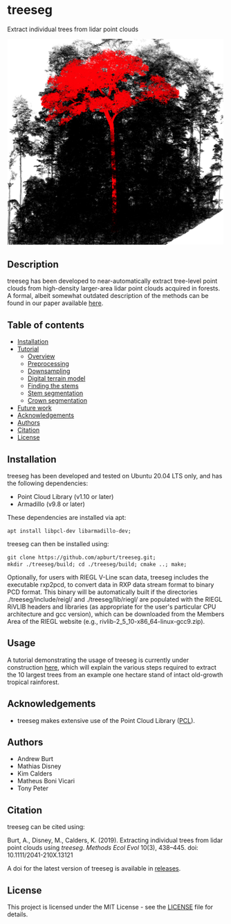 # treeseg

Extract individual trees from lidar point clouds

<img src="/doc/images/treeseg_cover.png" width="500">

## Description

treeseg has been developed to near-automatically extract tree-level point clouds from high-density larger-area lidar point clouds acquired in forests. A formal, albeit somewhat outdated description of the methods can be found in our paper available [here](https://doi.org/10.1111/2041-210X.13121).

## Table of contents

- [Installation](#installation)
- [Tutorial](#usage)
  - [Overview](/doc/tutorial_overview.md)
  - [Preprocessing](/doc/tutorial_preprocessing.md)
  - [Downsampling](/doc/tutorial_downsample.md)
  - [Digital terrain model](/doc/tutorial_getdemslice.md)
  - [Finding the stems](/doc/tutorial_findstems.md)
  - [Stem segmentation](/doc/tutorial_segmentstem.md)
  - [Crown segmentation](/doc/tutorial_segmentcrown.md)
- [Future work](/doc/future_work.md)
- [Acknowledgements](#acknowledgements)
- [Authors](#authors)
- [Citation](#citation)
- [License](#license)

## Installation

treeseg has been developed and tested on Ubuntu 20.04 LTS only, and has the following dependencies:

* Point Cloud Library (v1.10 or later)
* Armadillo (v9.8 or later)

These dependencies are installed via apt:

```
apt install libpcl-dev libarmadillo-dev;
```

treeseg can then be installed using:

```
git clone https://github.com/apburt/treeseg.git;
mkdir ./treeseg/build; cd ./treeseg/build; cmake ..; make;
```

Optionally, for users with RIEGL V-Line scan data, treeseg includes the executable rxp2pcd, to convert data in RXP data stream format to binary PCD format. This binary will be automatically built if the directories ./treeseg/include/reigl/ and ./treeseg/lib/riegl/ are populated with the RIEGL RiVLIB headers and libraries (as appropriate for the user's particular CPU architecture and gcc version), which can be downloaded from the Members Area of the RIEGL website (e.g., rivlib-2_5_10-x86_64-linux-gcc9.zip). 

## Usage

A tutorial demonstrating the usage of treeseg is currently under construction [here](/doc/tutorial_overview.md), which will explain the various steps required to extract the 10 largest trees from an example one hectare stand of intact old-growth tropical rainforest.

## Acknowledgements

* treeseg makes extensive use of the Point Cloud Library ([PCL](http://pointclouds.org)).

## Authors

* Andrew Burt
* Mathias Disney
* Kim Calders
* Matheus Boni Vicari
* Tony Peter

## Citation

treeseg can be cited using:

Burt, A., Disney, M., Calders, K. (2019). Extracting individual trees from lidar point clouds using *treeseg*. *Methods Ecol Evol* 10(3), 438–445. doi: 10.1111/2041-210X.13121

A doi for the latest version of treeseg is available in [releases](/releases).

## License

This project is licensed under the MIT License - see the [LICENSE](LICENSE) file for details.
